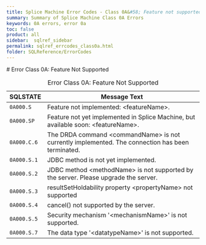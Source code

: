 ```yaml
---
title: Splice Machine Error Codes - Class 0A&#58; Feature not supported
summary: Summary of Splice Machine Class 0A Errors
keywords: 0A errors, error 0a
toc: false
product: all
sidebar:  sqlref_sidebar
permalink: sqlref_errcodes_class0a.html
folder: SQLReference/ErrorCodes
---
```

<section>
<div class="TopicContent" data-swiftype-index="true" markdown="1">
# Error Class 0A: Feature Not Supported

<table>
                <caption>Error Class 0A: Feature Not Supported</caption>
                <thead>
                    <tr>
                        <th>SQLSTATE</th>
                        <th>Message Text</th>
                    </tr>
                </thead>
                <tbody>
                    <tr>
                        <td><code>0A000.S</code></td>
                        <td>Feature not implemented: <span class="VarName">&lt;featureName&gt;</span>.</td>
                    </tr>
                    <tr>
                        <td><code>0A000.SP</code></td>
                        <td>Feature not yet implemented in Splice Machine, but available soon: <span class="VarName">&lt;featureName&gt;</span>.</td>
                    </tr>
                    <tr>
                        <td><code>0A000.C.6</code></td>
                        <td>The DRDA command <span class="VarName">&lt;commandName&gt;</span> is not currently implemented. The connection has been terminated.</td>
                    </tr>
                    <tr>
                        <td><code>0A000.S.1</code></td>
                        <td>JDBC method is not yet implemented.</td>
                    </tr>
                    <tr>
                        <td><code>0A000.S.2</code></td>
                        <td>JDBC method <span class="VarName">&lt;methodName&gt;</span> is not supported by the server. Please upgrade the server.</td>
                    </tr>
                    <tr>
                        <td><code>0A000.S.3</code></td>
                        <td>resultSetHoldability property <span class="VarName">&lt;propertyName&gt;</span> not supported</td>
                    </tr>
                    <tr>
                        <td><code>0A000.S.4</code></td>
                        <td>cancel() not supported by the server.</td>
                    </tr>
                    <tr>
                        <td><code>0A000.S.5</code></td>
                        <td>Security mechanism '<span class="VarName">&lt;mechanismName&gt;</span>' is not supported.</td>
                    </tr>
                    <tr>
                        <td><code>0A000.S.7</code></td>
                        <td>The data type '<span class="VarName">&lt;datatypeName&gt;</span>' is not supported.</td>
                    </tr>
                </tbody>
            </table>
</div>
</section>


